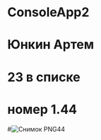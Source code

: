 # ConsoleApp2
# Юнкин Артем
# 23 в списке
# номер 1.44
#![Снимок PNG44](https://user-images.githubusercontent.com/113889686/198974580-307b6e5f-ca3b-4d2f-8614-f7f35bdeb4ab.PNG)
